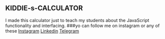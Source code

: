 ## KIDDIE-s-CALCULATOR
I made this calculator just to teach my students about the JavaScript functionality and interfacing.
###yo can follow me on instagram or any of these
[Instagram](https://instagram.com/ic.dev1001)
[Linkedin](https://https://www.linkedin.com/in/aysanew-yonas-928087184/)
[Telegram](https://t.me/aysi_143)
